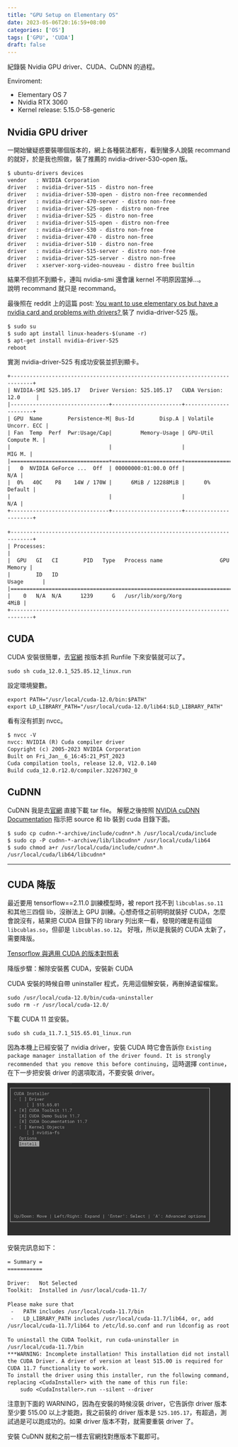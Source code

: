 ```yaml
---
title: "GPU Setup on Elementary OS"
date: 2023-05-06T20:16:59+08:00
categories: ['OS']
tags: ['GPU', 'CUDA']
draft: false
---
```


紀錄裝 Nvidia GPU driver、CUDA、CuDNN 的過程。

<!--more-->

Enviroment:
- Elementary OS 7
- Nvidia RTX 3060
- Kernel release: 5.15.0-58-generic

## Nvidia GPU driver

一開始蠻疑惑要裝哪個版本的，網上各種裝法都有，看到蠻多人說裝 recommand 的就好，於是我也照做，裝了推薦的 nvidia-driver-530-open 版。
```
$ ubuntu-drivers devices
vendor   : NVIDIA Corporation 
driver   : nvidia-driver-515 - distro non-free
driver   : nvidia-driver-530-open - distro non-free recommended
driver   : nvidia-driver-470-server - distro non-free
driver   : nvidia-driver-525-open - distro non-free
driver   : nvidia-driver-525 - distro non-free
driver   : nvidia-driver-515-open - distro non-free
driver   : nvidia-driver-530 - distro non-free
driver   : nvidia-driver-470 - distro non-free
driver   : nvidia-driver-510 - distro non-free
driver   : nvidia-driver-515-server - distro non-free
driver   : nvidia-driver-525-server - distro non-free
driver   : xserver-xorg-video-nouveau - distro free builtin
```
結果不但抓不到顯卡，連叫 nvidia-smi 還會讓 kernel 不明原因當掉...。  
說明 recommand 就只是 recommand。

最後照在 reddit 上的這篇 post: [You want to use elementary os but have a nvidia card and problems with drivers?
](https://www.reddit.com/r/elementaryos/comments/10q99ib/you_want_to_use_elementary_os_but_have_a_nvidia/) 裝了 nvidia-driver-525 版。

```
$ sudo su
$ sudo apt install linux-headers-$(uname -r)
$ apt-get install nvidia-driver-525
reboot
```
實測 nvidia-driver-525 有成功安裝並抓到顯卡。
```
+-----------------------------------------------------------------------------+
| NVIDIA-SMI 525.105.17   Driver Version: 525.105.17   CUDA Version: 12.0     |
|-------------------------------+----------------------+----------------------+
| GPU  Name        Persistence-M| Bus-Id        Disp.A | Volatile Uncorr. ECC |
| Fan  Temp  Perf  Pwr:Usage/Cap|         Memory-Usage | GPU-Util  Compute M. |
|                               |                      |               MIG M. |
|===============================+======================+======================|
|   0  NVIDIA GeForce ...  Off  | 00000000:01:00.0 Off |                  N/A |
|  0%   40C    P8    14W / 170W |      6MiB / 12288MiB |      0%      Default |
|                               |                      |                  N/A |
+-------------------------------+----------------------+----------------------+
                                                                               
+-----------------------------------------------------------------------------+
| Processes:                                                                  |
|  GPU   GI   CI        PID   Type   Process name                  GPU Memory |
|        ID   ID                                                   Usage      |
|=============================================================================|
|    0   N/A  N/A      1239      G   /usr/lib/xorg/Xorg                  4MiB |
+-----------------------------------------------------------------------------+

```

## CUDA

CUDA 安裝很簡單，去[官網](https://developer.nvidia.com/cuda-toolkit-archive) 按版本抓 Runfile 下來安裝就可以了。

```
sudo sh cuda_12.0.1_525.85.12_linux.run 
```

設定環境變數。

```
export PATH="/usr/local/cuda-12.0/bin:$PATH"
export LD_LIBRARY_PATH="/usr/local/cuda-12.0/lib64:$LD_LIBRARY_PATH"
```

看有沒有抓到 nvcc。

```
$ nvcc -V
nvcc: NVIDIA (R) Cuda compiler driver
Copyright (c) 2005-2023 NVIDIA Corporation
Built on Fri_Jan__6_16:45:21_PST_2023
Cuda compilation tools, release 12.0, V12.0.140
Build cuda_12.0.r12.0/compiler.32267302_0
```

## CuDNN

CuDNN 我是去[官網](https://developer.nvidia.com/rdp/cudnn-download) 直接下載 tar file。
解壓之後按照 [NVIDIA cuDNN Documentation](https://docs.nvidia.com/deeplearning/cudnn/install-guide/index.html#installlinux-tar) 指示把 source 和 lib 裝到 cuda 目錄下面。 

```
$ sudo cp cudnn-*-archive/include/cudnn*.h /usr/local/cuda/include 
$ sudo cp -P cudnn-*-archive/lib/libcudnn* /usr/local/cuda/lib64 
$ sudo chmod a+r /usr/local/cuda/include/cudnn*.h /usr/local/cuda/lib64/libcudnn*
```

---

## CUDA 降版

最近要用 tensorflow==2.11.0 訓練模型時，被 report 找不到 `libcublas.so.11` 和其他三四個 lib，沒辦法上 GPU 訓練。心想奇怪之前明明就裝好 CUDA，怎麼會說沒有，結果把 CUDA 目錄下的 library 列出來一看，發現的確是有這個 `libcublas.so`，但卻是 `libcublas.so.12`。
好哦，所以是我裝的 CUDA 太新了，需要降版。

[Tensorflow 與適用 CUDA 的版本對照表](https://www.tensorflow.org/install/source#gpu)

降版步驟：解除安裝舊 CUDA，安裝新 CUDA

CUDA 安裝的時候自帶 uninstaller 程式，先用這個解安裝，再刪掉遺留檔案。
```
sudo /usr/local/cuda-12.0/bin/cuda-uninstaller
sudo rm -r /usr/local/cuda-12.0/
```

下載 CUDA 11 並安裝。

```
sudo sh cuda_11.7.1_515.65.01_linux.run 
```

因為本機上已經安裝了 nvidia driver，安裝 CUDA 時它會告訴你 
`Existing package manager installation of the driver found. It is strongly recommended that you remove this before continuing`，這時選擇 `continue`，在下一步把安裝 driver 的選項取消，不要安裝 driver。

![](image.png)

安裝完訊息如下：

```
= Summary =
===========

Driver:   Not Selected
Toolkit:  Installed in /usr/local/cuda-11.7/

Please make sure that
 -   PATH includes /usr/local/cuda-11.7/bin
 -   LD_LIBRARY_PATH includes /usr/local/cuda-11.7/lib64, or, add /usr/local/cuda-11.7/lib64 to /etc/ld.so.conf and run ldconfig as root

To uninstall the CUDA Toolkit, run cuda-uninstaller in /usr/local/cuda-11.7/bin
***WARNING: Incomplete installation! This installation did not install the CUDA Driver. A driver of version at least 515.00 is required for CUDA 11.7 functionality to work.
To install the driver using this installer, run the following command, replacing <CudaInstaller> with the name of this run file:
    sudo <CudaInstaller>.run --silent --driver
```

注意到下面的 WARNING，因為在安裝的時候沒裝 driver，它告訴你 driver 版本至少要 515.00 以上才能跑，我之前裝的 driver 版本是 `525.105.17`，有超過，測試過是可以跑成功的。如果 driver 版本不對，就需要重裝 driver 了。

安裝 CuDNN 就和之前一樣去官網找對應版本下載即可。